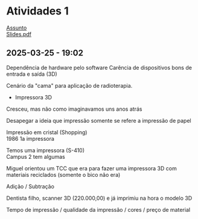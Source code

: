 # Atividades 1

[Assunto](Assunto.pdf)  
[Slides.pdf](Slides.pdf)  

## 2025-03-25 - 19:02

Dependência de hardware pelo software
Carência de dispositivos bons de entrada e saída (3D)  

Cenário da "cama" para aplicação de radioterapia.  

- Impressora 3D  

Cresceu, mas não como imaginavamos uns anos atrás  

Desapegar a ideia que impressão somente se refere a impressão de papel  

Impressão em cristal (Shopping)  
1986 1a impressora  

Temos uma impressora (S-410)  
Campus 2 tem algumas  

Miguel orientou um TCC que era para fazer uma impressora 3D com materiais reciclados (somente o bico não era)  

Adição / Subtração  

Dentista filho, scanner 3D (220.000,00) e já imprimiu na hora o modelo 3D  

Tempo de impressão / qualidade da impressão / cores / preço de material  
